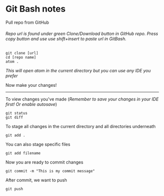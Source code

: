 # Git Bash notes

Pull repo from GitHub
###### Repo url is found under green Clone/Download button in GitHub repo. Press copy button and use use shift+insert to paste url in GitBash.
```
git clone [url]
cd [repo name]
atom .
```
  *This will open atom in the current directory but you can use any IDE you prefer*

Now make your changes!
___
To view changes you've made (_Remember to save your changes in your IDE first! Or enable autosave_)
```
git status
git diff
```
To stage all changes in the current directory and all directories underneath
```
git add .
```
You can also stage specific files
```
git add filename
```
Now you are ready to commit changes
```
git commit -m "This is my commit message"
```
After commit, we want to push
```
git push
```

